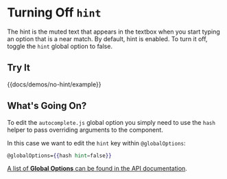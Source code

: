 # Turning Off `hint`

The hint is the muted text that appears in the textbox when you start typing an option
that is a near match. By default, hint is enabled. To turn it off, toggle the `hint`
global option to false.

## Try It

{{docs/demos/no-hint/example}}

## What's Going On?

To edit the `autocomplete.js` global option you simply need to use the `hash` helper to pass overriding
arguments to the component.

In this case we want to edit the `hint` key within `@globalOptions`:

```handlebars
@globalOptions={{hash hint=false}}
```

[A list of **Global Options** can be found in the API documentation](/docs/api/components/autocomplete#globalOptions).

